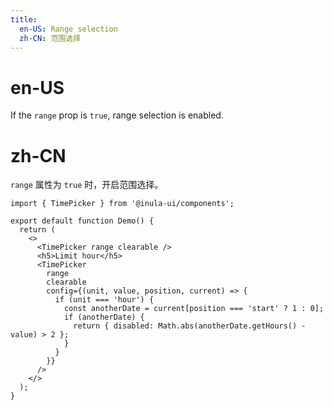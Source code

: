 ```yaml
---
title:
  en-US: Range selection
  zh-CN: 范围选择
---
```


# en-US

If the `range` prop is `true`, range selection is enabled.

# zh-CN

`range` 属性为 `true` 时，开启范围选择。

```tsx
import { TimePicker } from '@inula-ui/components';

export default function Demo() {
  return (
    <>
      <TimePicker range clearable />
      <h5>Limit hour</h5>
      <TimePicker
        range
        clearable
        config={(unit, value, position, current) => {
          if (unit === 'hour') {
            const anotherDate = current[position === 'start' ? 1 : 0];
            if (anotherDate) {
              return { disabled: Math.abs(anotherDate.getHours() - value) > 2 };
            }
          }
        }}
      />
    </>
  );
}
```
